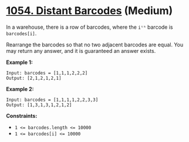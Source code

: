 # [1054. Distant Barcodes][link] (Medium)

[link]: https://leetcode.com/problems/distant-barcodes/

In a warehouse, there is a row of barcodes, where the `iᵗʰ` barcode is `barcodes[i]`.

Rearrange the barcodes so that no two adjacent barcodes are equal. You may return any answer, and it
is guaranteed an answer exists.

**Example 1:**

```
Input: barcodes = [1,1,1,2,2,2]
Output: [2,1,2,1,2,1]
```

**Example 2:**

```
Input: barcodes = [1,1,1,1,2,2,3,3]
Output: [1,3,1,3,1,2,1,2]
```

**Constraints:**

- `1 <= barcodes.length <= 10000`
- `1 <= barcodes[i] <= 10000`
